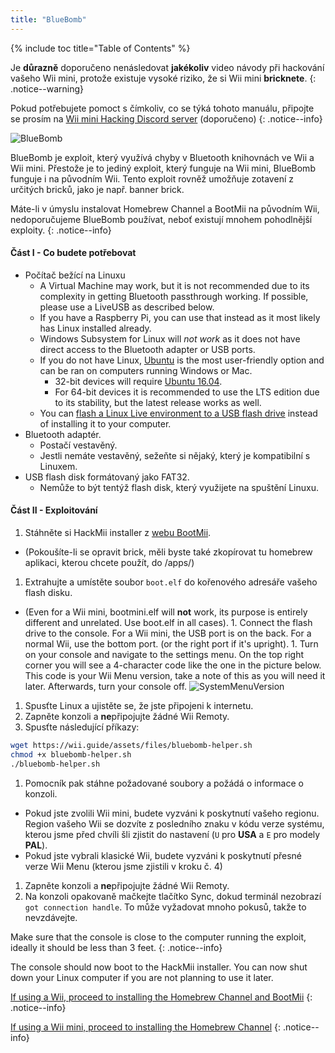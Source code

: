 ```yaml
---
title: "BlueBomb"
---
```


{% include toc title="Table of Contents" %}

Je **důrazně** doporučeno nenásledovat **jakékoliv** video návody při hackování vašeho Wii mini, protože existuje vysoké riziko, že si Wii mini **bricknete**.
{: .notice--warning}

Pokud potřebujete pomoct s čímkoliv, co se týká tohoto manuálu, připojte se prosím na [Wii mini Hacking Discord server](https://discord.gg/6ryxnkS) (doporučeno)
{: .notice--info}

![BlueBomb](/images/bluebomb.png)

BlueBomb je exploit, který využívá chyby v Bluetooth knihovnách ve Wii a Wii mini. Přestože je to jediný exploit, který funguje na Wii mini, BlueBomb funguje i na původním Wii. Tento exploit rovněž umožňuje zotavení z určitých bricků, jako je např. banner brick.

Máte-li v úmyslu instalovat Homebrew Channel a BootMii na původním Wii, nedoporučujeme BlueBomb používat, neboť existují mnohem pohodlnější exploity.
{: .notice--info}

#### Část I - Co budete potřebovat
- Počítač bežící na Linuxu
  - A Virtual Machine may work, but it is not recommended due to its complexity in getting Bluetooth passthrough working. If possible, please use a LiveUSB as described below.
  - If you have a Raspberry Pi, you can use that instead as it most likely has Linux installed already.
  - Windows Subsystem for Linux will *not work* as it does not have direct access to the Bluetooth adapter or USB ports.
  - If you do not have Linux, [Ubuntu](https://ubuntu.com/download/desktop) is the most user-friendly option and can be ran on computers running Windows or Mac.
    - 32-bit devices will require [Ubuntu 16.04](http://releases.ubuntu.com/16.04/).
    - For 64-bit devices it is recommended to use the LTS edition due to its stability, but the latest release works as well.
  - You can [flash a Linux Live environment to a USB flash drive](https://ubuntu.com/tutorials/tutorial-create-a-usb-stick-on-windows#1-overview) instead of installing it to your computer.
- Bluetooth adaptér.
  - Postačí vestavěný.
  - Jestli nemáte vestavěný, sežeňte si nějaký, který je kompatibilní s Linuxem.
- USB flash disk formátovaný jako FAT32.
  - Nemůže to být tentýž flash disk, který využijete na spuštění Linuxu.

#### Část II - Exploitování
1. Stáhněte si HackMii installer z [webu BootMii](https://bootmii.org/download/).
- (Pokoušíte-li se opravit brick, měli byste také zkopírovat tu homebrew aplikaci, kterou chcete použít, do /apps/)
1. Extrahujte a umístěte soubor `boot.elf` do kořenového adresáře vašeho flash disku.
- (Even for a Wii mini, bootmini.elf will **not** work, its purpose is entirely different and unrelated. Use boot.elf in all cases). 1. Connect the flash drive to the console. For a Wii mini, the USB port is on the back. For a normal Wii, use the bottom port. (or the right port if it's upright). 1. Turn on your console and navigate to the settings menu. On the top right corner you will see a 4-character code like the one in the picture below. This code is your Wii Menu version, take a note of this as you will need it later. Afterwards, turn your console off. ![SystemMenuVersion](/images/Wii/SystemMenuVersion.png)
1. Spusťte Linux a ujistěte se, že jste připojeni k internetu.
1. Zapněte konzoli a **ne**připojujte žádné Wii Remoty.
1. Spusťte následující příkazy:
```bash
wget https://wii.guide/assets/files/bluebomb-helper.sh
chmod +x bluebomb-helper.sh
./bluebomb-helper.sh
```
1. Pomocník pak stáhne požadované soubory a požádá o informace o konzoli.
  - Pokud jste zvolili Wii mini, budete vyzváni k poskytnutí vašeho regionu. Region vašeho Wii se dozvíte z posledního znaku v kódu verze systému, kterou jsme před chvíli šli zjistit do nastavení (`U` pro **USA** a `E` pro modely **PAL**).
  - Pokud jste vybrali klasické Wii, budete vyzváni k poskytnutí přesné verze Wii Menu (kterou jsme zjistili v kroku č. 4)
1. Zapněte konzoli a **ne**připojujte žádné Wii Remoty.
1. Na konzoli opakovaně mačkejte tlačítko Sync, dokud terminál nezobrazí `got connection handle`. To může vyžadovat mnoho pokusů, takže to nevzdávejte.

Make sure that the console is close to the computer running the exploit, ideally it should be less than 3 feet.
{: .notice--info}

The console should now boot to the HackMii installer. You can now shut down your Linux computer if you are not planning to use it later.

[If using a Wii, proceed to installing the Homebrew Channel and BootMii](hbc)
{: .notice--info}

[If using a Wii mini, proceed to installing the Homebrew Channel](hbc-mini)
{: .notice--info}
